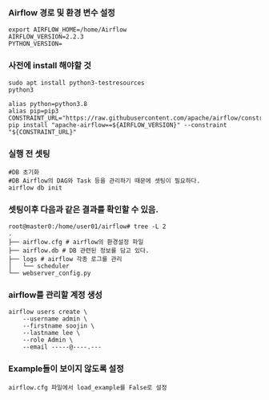 ### Airflow 경로 및 환경 변수 설정

```
export AIRFLOW_HOME=/home/Airflow
AIRFLOW_VERSION=2.2.3
PYTHON_VERSION=
```
### 사전에 install 해야할 것
```
sudo apt install python3-testresources
python3
```

```
alias python=python3.8
alias pip=pip3
CONSTRAINT_URL="https://raw.githubusercontent.com/apache/airflow/constraints-${AIRFLOW_VERSION}/constraints-${PYTHON_VERSION}.txt"
pip install "apache-airflow==${AIRFLOW_VERSION}" --constraint "${CONSTRAINT_URL}"
```
### 실행 전 셋팅

```
#DB 초기화
#DB Airflow의 DAG와 Task 등을 관리하기 때문에 셋팅이 필요하다.
airflow db init
```
### 셋팅이후 다음과 같은 결과를 확인할 수 있음.
```
root@master0:/home/user01/airflow# tree -L 2
.
├── airflow.cfg # airflow의 환경설정 파일
├── airflow.db # DB 관련된 정보를 담고 있다.
├── logs # airflow 각종 로그를 관리
│   └── scheduler
└── webserver_config.py
```

### airflow를 관리할 계정 생성
```
airflow users create \
    --username admin \
    --firstname soojin \
    --lastname lee \
    --role Admin \
    --email -----@----.---
```
### Example들이 보이지 않도록 설정
```
airflow.cfg 파일에서 load_example를 False로 설정
```
